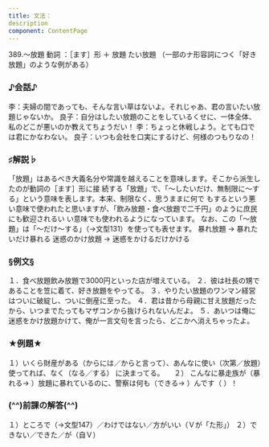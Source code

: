 ```yaml
---
title: 文法：
description
component: ContentPage
---
```



389.～放題
動詞 ：［ます］形 ＋ 放題 たい放題
（一部のナ形容詞につく「好き放題」のような例がある）
### ♪会話♪
李：夫婦の間であっても、そんな言い草はないよ。それじゃあ、君の言いたい放題じゃないか。 良子：自分はしたい放題のことをしているくせに、一体全体、私のどこが悪いのか教えてちょうだい！
李：ちょっと休戦しよう。とても口では君にかなわない。
良子：いつも会社を口実にするけど、何様のつもりなの！
### ♯解説♭
「放題」はあるべき大義名分や常識を越えることを意味します。そこから派生したのが動詞の［ます］形に接 続する「放題」で、「～したいだけ、無制限に～する」という意味を表します。本来、制限なく、思うままに何で もするという悪い意味で使われたと思いますが、「飲み放題・食べ放題で二千円」のように庶民にも歓迎されるい い意味でも使われるようになっています。
なお、この「～放題」は「～だけ～する」（→文型131）を使っても表せます。 暴れ放題 → 暴れたいだけ暴れる 迷惑のかけ放題 → 迷惑をかけるだけかける
### §例文§
１．食べ放題飲み放題で3000円といった店が増えている。
２．彼は社長の甥であることを笠に着て、好き放題をやってる。
３．やりたい放題のワンマン経営はついに破綻し、ついに倒産に至った。
４．君は昔から母親に甘え放題だったから、いつまでたってもマザコンから抜けられないんだよ。
５．あいつは俺に迷惑をかけ放題かけて、俺が一言文句を言ったら、どこかへ消えちゃったよ。
### ★例題★
１）いくら財産がある（からには／からと言って）、あんなに使い（次第／放題）使ってれば、なく（なる／する）
に決まってる。    
２） こんなに暴走族が（暴れる→ ）放題に暴れているのに、警察は何も（できる→ ）んです（ ）！
### (^^)前課の解答(^^)
１）ところで（→文型147）／わけではない／方がいい（Ｖが「た形」）
２）できない／できた／が（自Ｖ）
